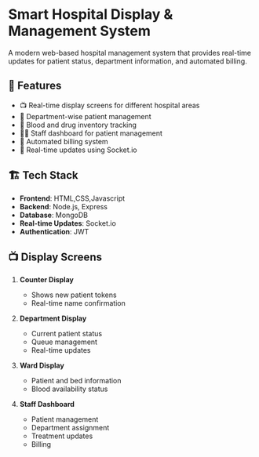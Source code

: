 # Smart Hospital Display & Management System

A modern web-based hospital management system that provides real-time updates for patient status, department information, and automated billing.

## 🌟 Features

- 📺 Real-time display screens for different hospital areas
- 🏥 Department-wise patient management
- 💉 Blood and drug inventory tracking
- 🧑‍⚕️ Staff dashboard for patient management
- 💸 Automated billing system
- 🔄 Real-time updates using Socket.io

## 🏗️ Tech Stack

- **Frontend**: HTML,CSS,Javascript
- **Backend**: Node.js, Express
- **Database**: MongoDB
- **Real-time Updates**: Socket.io
- **Authentication**: JWT

## 📺 Display Screens

1. **Counter Display**
   - Shows new patient tokens
   - Real-time name confirmation

2. **Department Display**
   - Current patient status
   - Queue management
   - Real-time updates

3. **Ward Display**
   - Patient and bed information
   - Blood availability status

4. **Staff Dashboard**
   - Patient management
   - Department assignment
   - Treatment updates
   - Billing




